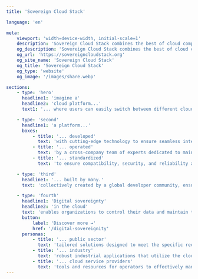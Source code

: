 ```yaml
---
title: 'Sovereign Cloud Stack'

language: 'en'

meta:
    viewport: 'width=device-width, initial-scale=1'
    description: 'Sovereign Cloud Stack combines the best of cloud computing in one unified standard.'
    og_description: 'Sovereign Cloud Stack combines the best of cloud computing in one unified standard.'
    og_url: 'https://sovereigncloudstack.org'
    og_site_name: 'Sovereign Cloud Stack'
    og_title: 'Sovereign Cloud Stack'
    og_type: 'website'
    og_image: '/images/share.webp'

sections:
    - type: 'hero'
      headline1: 'imagine a'
      headline2: 'cloud platform...'
      text1: '... where users can easily switch between different cloud service providers without being locked in.'

    - type: 'second'
      headline1: 'a platform...'
      boxes:
          - title: '... developed'
            text: 'with cutting-edge technology to ensure seamless integration and optimal performance across different cloud environments.'
          - title: '... operated'
            text: 'by a cross-company team of experts dedicated to maintaining high availability, security, and continuous improvement, sharing operational knowledge.'
          - title: '... standardized'
            text: 'to ensure compatibility, security, and reliability across various data center operators with the option of certification.'

    - type: 'third'
      headline1: '... built by many.'
      text: 'collectively created by a global developer community, ensuring a diverse and innovative approach to solving complex cloud challenges without vendor lock-in.'

    - type: 'fourth'
      headline1: 'Digital sovereignty'
      headline2: 'in the cloud'
      text: 'enables organizations to control their data and maintain their independence from proprietary software.'
      button:
          label: 'Discover more →'
          href: '/digital-sovereignity'
      personas:
          - title: '... public sector'
            text: 'tailored solutions designed to meet the specific requirements of government agencies to ensure compliance and security sustainably.'
          - title: '... industry'
            text: 'robust industrial applications that utilize the cloud to enhance scalability, efficiency, and operational capability.'
          - title: '... cloud service providers'
            text: 'tools and resources for operators to effectively manage cloud resources to optimize costs and improve service.'
---
```

